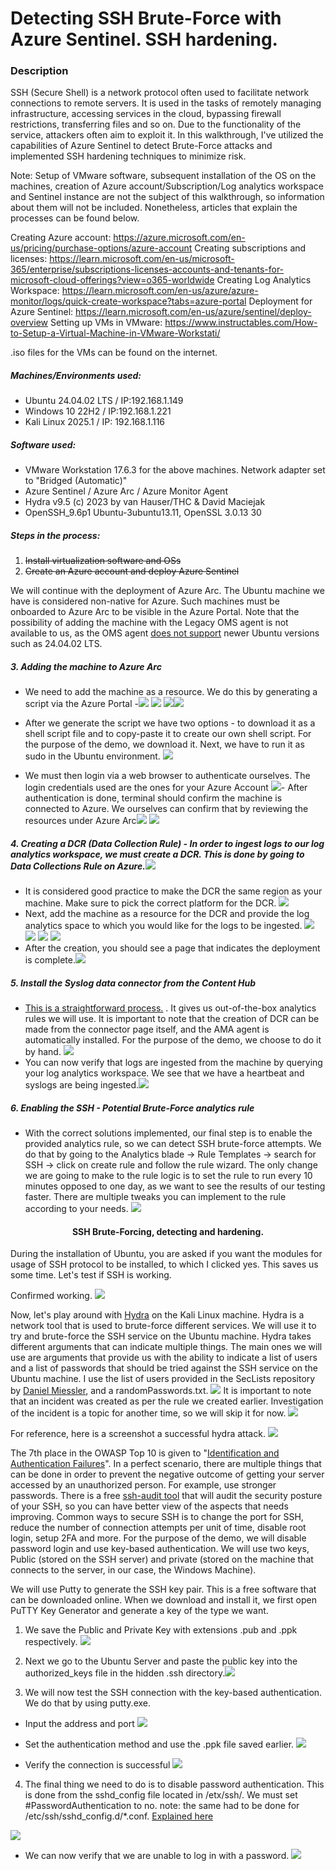 # Detecting SSH Brute-Force with Azure Sentinel. SSH hardening.

### Description

SSH (Secure Shell) is a network protocol often used to facilitate network connections to remote servers. It is used in the tasks of remotely managing infrastructure, accessing services in the cloud, bypassing firewall restrictions, transferring files and so on. Due to the functionality of the service, attackers often aim to exploit it. In this walkthrough, I've utilized the capabilities of Azure Sentinel to detect Brute-Force attacks and implemented SSH hardening techniques to minimize risk.

Note: Setup of VMware software, subsequent installation of the OS on the machines, creation of Azure account/Subscription/Log analytics workspace and Sentinel instance are not the subject of this walkthrough, so information about them will not be included. Nonetheless, articles that explain the processes can be found below.

Creating Azure account: https://azure.microsoft.com/en-us/pricing/purchase-options/azure-account
Creating subscriptions and licenses: https://learn.microsoft.com/en-us/microsoft-365/enterprise/subscriptions-licenses-accounts-and-tenants-for-microsoft-cloud-offerings?view=o365-worldwide
Creating Log Analytics Workspace: https://learn.microsoft.com/en-us/azure/azure-monitor/logs/quick-create-workspace?tabs=azure-portal
Deployment for Azure Sentinel: https://learn.microsoft.com/en-us/azure/sentinel/deploy-overview
Setting up VMs in VMware: https://www.instructables.com/How-to-Setup-a-Virtual-Machine-in-VMware-Workstati/

.iso files for the VMs can be found on the internet.

##### Machines/Environments used:
- Ubuntu 24.04.02 LTS / IP:192.168.1.149
- Windows 10 22H2 / IP:192.168.1.221
- Kali Linux 2025.1 / IP: 192.168.1.116

##### Software used:
- VMware Workstation 17.6.3 for the above machines. Network adapter set to "Bridged (Automatic)"
- Azure Sentinel / Azure Arc / Azure Monitor Agent
- Hydra v9.5 (c) 2023 by van Hauser/THC & David Maciejak
- OpenSSH_9.6p1 Ubuntu-3ubuntu13.11, OpenSSL 3.0.13 30


##### Steps in the process:
1. ~~Install virtualization software and OSs~~
2. ~~Create an Azure account and deploy Azure Sentinel~~


We will continue with the deployment of Azure Arc. The Ubuntu machine we have is considered non-native for Azure. Such machines must be onboarded to Azure Arc to be visible in the Azure Portal. Note that the possibility of adding the machine with the Legacy OMS agent is not available to us, as the OMS agent [does not support](https://github.com/microsoft/OMS-Agent-for-Linux) newer Ubuntu versions such as 24.04.02 LTS. 

##### 3. Adding the machine to Azure Arc
- We need to add the machine as a resource. We do this by generating a script via the Azure Portal
-![](Images/Screenshot%202025-06-03%20224541.png)
![](Images/Screenshot%202025-06-03%20225345.png)
![](Images/Screenshot%202025-06-03%20225406.png)![](Images/Screenshot%202025-06-03%20225646.png)

- After we generate the script we have two options - to download it as a shell script file and to copy-paste it to create our own shell script. For the purpose of the demo, we download it. Next, we have to run it as sudo in the Ubuntu environment.
![](Images/Screenshot%202025-06-03%20235445.png)
- We must then login via a web browser to authenticate ourselves. The login credentials used are the ones for your Azure Account
![](Images/Screenshot%202025-06-03%20235621.png)- After authentication is done, terminal should confirm the machine is connected to Azure. We ourselves can confirm that by reviewing the resources under Azure Arc![](Images/Screenshot%202025-06-03%20235752.png)
![](Images/Screenshot%202025-06-03%20235927.png)

##### 4. Creating a DCR (Data Collection Rule) - In order to ingest logs to our log analytics workspace, we must create a DCR. This is done by going to Data Collections Rule on Azure.![](Images/Screenshot%202025-06-04%20000229.png)
- It is considered good practice to make the DCR the same region as your machine. Make sure to pick the correct platform for the DCR. ![](Images/Screenshot%202025-06-04%20000337.png)
- Next, add the machine as a resource for the DCR and provide the log analytics space to which you would like for the logs to be ingested.
![](Images/Screenshot%202025-06-04%20000443.png)
![](Images/Screenshot%202025-06-04%20000513.png)
![](Images/Screenshot%202025-06-04%20000548.png)
![](Images/Screenshot%202025-06-04%20000632.png) 
- After the creation, you should see a page that indicates the deployment is complete.![](Images/Screenshot%202025-06-04%20000720.png)
##### 5. Install the Syslog data connector from the Content Hub
- [This is a straightforward process.](https://learn.microsoft.com/en-us/azure/sentinel/cef-syslog-ama-overview?tabs=single#setup-process-to-collect-log-messages)  . It gives us out-of-the-box analytics rules we will use. It is important to note that the creation of DCR can be made from the connector page itself, and the AMA agent is automatically installed. For the purpose of the demo, we choose to do it by hand. ![](Images/Screenshot%202025-06-04%20001240.png)
- You can now verify that logs are ingested from the machine by querying your log analytics workspace. We see that we have a heartbeat and syslogs are being ingested.![](Images/Screenshot%202025-06-04%20001108.png)

##### 6. Enabling the SSH - Potential Brute-Force analytics rule 
- With the correct solutions implemented, our final step is to enable the provided analytics rule, so we can detect SSH brute-force attempts. We do that by going to the Analytics blade -> Rule Templates -> search for SSH -> click on create rule and follow the rule wizard. The only change we are going to make to the rule logic is to set the rule to run every 10 minutes opposed to one day, as we want to see the results of our testing faster. There are multiple tweaks you can implement to the rule according to your needs. 
![](../Screenshot%202025-06-08%20102638.png)

#### <p align="center" >SSH Brute-Forcing, detecting and hardening.</p>


During the installation of Ubuntu, you are asked if you want the modules for usage of SSH protocol to be installed, to which I clicked yes. This saves us some time. Let's test if SSH is working.

Confirmed working.
![](Images/Screenshot%202025-06-04%20004522.png)

Now, let's play around with [Hydra](https://www.kali.org/tools/hydra/) on the Kali Linux machine. Hydra is a network tool that is used to brute-force different services. We will use it to try and brute-force the SSH service on the Ubuntu machine.  Hydra takes different arguments that can indicate multiple things. The main ones we will use are arguments that provide us with the ability to indicate a list of users and a list of passwords that should be tried against the SSH service on the Ubuntu machine. I use the list of users provided in the SecLists repository by [Daniel Miessler](https://github.com/danielmiessler), and a randomPasswords.txt.
![](../Screenshot%202025-06-08%20104534.png)
It is important to note that an incident was created as per the rule we created earlier. Investigation of the incident is a topic for another time, so we will skip it for now.
![](../Screenshot%202025-06-08%20104657.png)

For reference, here is a screenshot a successful hydra attack. 
![](Images/Screenshot%202025-06-04%20010039.png)

The 7th place in the OWASP Top 10 is given to "[Identification and Authentication Failures](https://owasp.org/Top10/A07_2021-Identification_and_Authentication_Failures/)". In a perfect scenario, there are multiple things that can be done in order to prevent the negative outcome of getting your server accessed by an unauthorized person. For example, use stronger passwords. There is a free [ssh-audit tool](https://github.com/jtesta/ssh-audit) that will audit the security posture of your SSH, so you can have better view of the aspects that needs improving. Common ways to secure SSH is to change the port for SSH, reduce the number of connection attempts per unit of time, disable root login, setup 2FA and more. For the purpose of the demo, we will disable password login and use key-based authentication. We will use two keys, Public (stored on the SSH server) and private (stored on the machine that connects to the server, in our case, the Windows Machine).  


We will use Putty to generate the SSH key pair. This is a free software that can be downloaded online. When we download and install it, we first open PuTTY Key Generator and generate a key of the type we want.

1. We save the Public and Private Key with extensions .pub and .ppk respectively. 
![](../Screenshot%202025-06-08%20110356%203.png)

2. Next we go to the Ubuntu Server and paste the public key into the authorized_keys file in the hidden .ssh directory.![](../Screenshot%202025-06-08%20110727.png)

3. We will now test the SSH connection with the key-based authentication. We do that by using putty.exe.

- Input the address and port
![](../Screenshot%202025-06-08%20111017%201.png)

- Set the authentication method and use the .ppk file saved earlier.
![](../Screenshot%202025-06-08%20111051.png)

- Verify the connection is successful
![](../Screenshot%202025-06-08%20111155.png)

4. The final thing we need to do is to disable password authentication. This is done from the sshd_config file located in /etx/ssh/. We must set  #PasswordAuthentication to no. 
note: the same had to be done for /etc/ssh/sshd_config.d/*.conf. [Explained here](https://unix.stackexchange.com/questions/727492/passwordauthentication-no-but-i-can-still-login-by-password)

![](../Screenshot%202025-06-08%20111815.png)

- We can now verify that we are unable to log in with a password. 
![](../Screenshot%202025-06-08%20113817.png)


